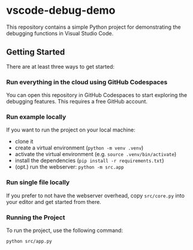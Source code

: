 # vscode-debug-demo

This repository contains a simple Python project for demonstrating the debugging functions in Visual Studio Code.

## Getting Started

There are at least three ways to get started:

### Run everything in the cloud using GitHub Codespaces

You can open this repository in GitHub Codespaces to start exploring the debugging features.
This requires a free GitHub account.

### Run example locally

If you want to run the project on your local machine:

- clone it
- create a virtual environment (`python -m venv .venv`)
- activate the virtual environment (e.g. `source .venv/bin/activate`)
- install the dependencies (`pip install -r requirements.txt`)
- (opt.) run the webserver: `python -m src.app`

### Run single file locally

If you prefer to not have the webserver overhead, copy `src/core.py` into your editor and get started
from there.

### Running the Project

To run the project, use the following command:

```bash
python src/app.py
```

